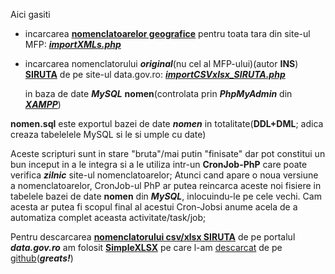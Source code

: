 Aici gasiti 

- incarcarea [**nomenclatoarelor geografice**](https://mfinante.gov.ro/nomenclatoare-geografice-mfp) pentru toata tara din site-ul MFP: [***importXMLs.php***](https://github.com/stefanache/MFP-ANAF-RO/blob/main/php_scripts/mfp/importXMLs.php)
- incarcarea nomenclatorului ***original***(nu cel al MFP-ului)(autor **INS**) [**SIRUTA**](https://data.gov.ro/dataset/0b91d96d-1727-4037-af67-6bfc3db52139/resource/a43597c1-6af9-4ca9-adb7-0b5c7873d8fa/) de pe site-ul data.gov.ro: [***importCSVxlsx_SIRUTA.php***](https://github.com/stefanache/MFP-ANAF-RO/blob/main/php_scripts/mfp/importCSVxlsx_SIRUTA.php)

  in baza de date ***MySQL*** **nomen**(controlata prin ***PhpMyAdmin*** din [***XAMPP***](https://www.apachefriends.org/download.html))

**nomen.sql** este exportul bazei de date ***nomen*** in totalitate(**DDL+DML**; adica creaza tabelelele MySQL si le si umple cu date)

Aceste scripturi sunt in stare "bruta"/mai putin "finisate" dar pot constitui un bun inceput in a le integra si a le utiliza intr-un **CronJob-PhP** care poate verifica ***zilnic*** site-ul nomenclatoarelor;
Atunci cand apare o noua versiune a nomenclatoarelor, CronJob-ul PhP ar putea reincarca aceste noi fisiere in tabelele bazei de date **nomen** din ***MySQL***, inlocuindu-le pe cele vechi.
Cam acesta ar putea fi scopul final al acestui Cron-Jobsi anume acela de a automatiza complet aceasta activitate/task/job;

Pentru descarcarea [**nomenclatorului csv/xlsx SIRUTA**](v) de pe portalul ***data.gov.ro*** am folosit [**SimpleXLSX**](https://hotexamples.com/examples/-/SimpleXLSX/-/php-simplexlsx-class-examples.html) pe care l-am [descarcat](https://www.php.net/manual/en/book.simplexml.php) de pe [github](https://github.com/shuchkin/simplexlsx)(***greats!***)
